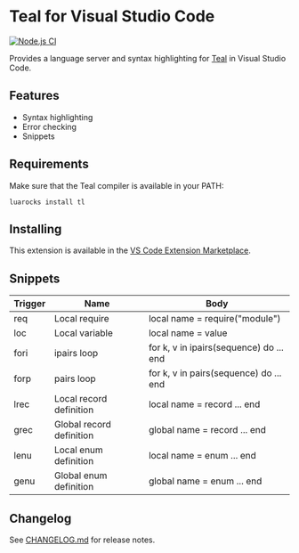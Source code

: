 # Teal for Visual Studio Code

[![Node.js CI](https://img.shields.io/github/workflow/status/teal-language/vscode-teal/Node.js%20CI.svg?logo=github)](https://github.com/teal-language/vscode-teal/actions?query=workflow%3A%22Node.js+CI%22)

Provides a language server and syntax highlighting for [Teal](https://github.com/teal-language/tl) in Visual Studio Code.

## Features

- Syntax highlighting
- Error checking
- Snippets

## Requirements

Make sure that the Teal compiler is available in your PATH:
```
luarocks install tl
```

## Installing

This extension is available in the [VS Code Extension Marketplace](https://marketplace.visualstudio.com/items?itemName=pdesaulniers.vscode-teal).

## Snippets

Trigger | Name | Body
--- | --- | ---
req | Local require | local name = require("module")
loc | Local variable | local name = value
fori | ipairs loop | for k, v in ipairs(sequence) do ... end
forp | pairs loop | for k, v in pairs(sequence) do ... end
lrec | Local record definition | local name = record ... end
grec | Global record definition | global name = record ... end
lenu | Local enum definition | local name = enum ... end
genu | Global enum definition | global name = enum ... end

## Changelog

See [CHANGELOG.md](CHANGELOG.md) for release notes.
